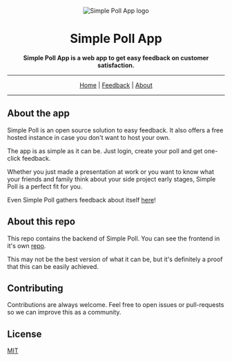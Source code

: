 <p align="center">
  <img src="https://simplepoll.jormaechea.com.ar/logo-192.png" alt="Simple Poll App logo" />
</p>

<h1 align="center">Simple Poll App</h1>

<p align="center">
	<strong>Simple Poll App is a web app to get easy feedback on customer satisfaction.</strong>
</p>

<hr />

<p align="center">
	<a href="https://simplepoll.jormaechea.com.ar/?utm_source=readme_top&utm_medium=github&utm_campaign=home">Home</a>
	|
	<a href="https://simplepoll.jormaechea.com.ar/poll/5f023796fb53a40012455262?utm_source=readme_top&utm_medium=github&utm_campaign=feedback">Feedback</a>
	|
	<a href="https://simplepoll.jormaechea.com.ar/about?utm_source=readme_top&utm_medium=github&utm_campaign=about">About</a>
</p>

<hr />

## About the app

Simple Poll is an open source solution to easy feedback. It also offers a free hosted instance in case you don't want to host your own.

The app is as simple as it can be. Just login, create your poll and get one-click feedback.

Whether you just made a presentation at work or you want to know what your friends and family think about your side project early stages, Simple Poll is a perfect fit for you.

Even Simple Poll gathers feedback about itself [here](https://simplepoll.jormaechea.com.ar/poll/5f023796fb53a40012455262?utm_source=readme_bottom&utm_medium=github&utm_campaign=feedback)!

## About this repo

This repo contains the backend of Simple Poll. You can see the frontend in it's own [repo](https://github.com/jormaechea/simple-poll-front).

This may not be the best version of what it can be, but it's definitely a proof that this can be easily achieved.

## Contributing

Contributions are always welcome. Feel free to open issues or pull-requests so we can improve this as a community.

## License

[MIT](/LICENSE.md)

